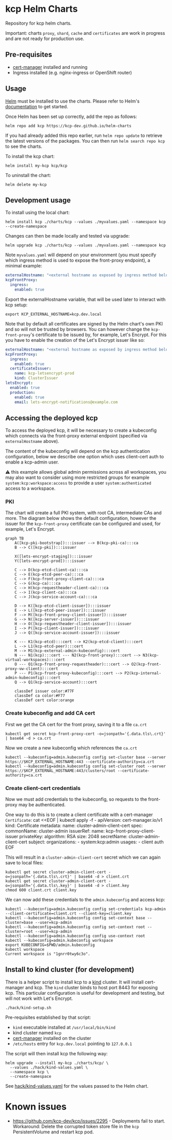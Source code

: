 # kcp Helm Charts

Repository for kcp helm charts.

Important: charts `proxy`, `shard`, `cache` and `certificates` are work in
progress and are not ready for production use.

## Pre-requisites

- [cert-manager](https://cert-manager.io/docs/installation) installed and running
- Ingress installed (e.g. nginx-ingress or OpenShift router)

## Usage

[Helm](https://helm.sh) must be installed to use the charts. Please refer to Helm's
[documentation](https://helm.sh/docs) to get started.

Once Helm has been set up correctly, add the repo as follows:

    helm repo add kcp https://kcp-dev.github.io/helm-charts

If you had already added this repo earlier, run `helm repo update` to retrieve the latest versions
of the packages. You can then run `helm search repo kcp` to see the charts.

To install the kcp chart:

    helm install my-kcp kcp/kcp

To uninstall the chart:

    helm delete my-kcp

## Development usage

To install using the local chart:

    helm install kcp ./charts/kcp --values ./myvalues.yaml --namespace kcp --create-namespace

Changes can then be made locally and tested via upgrade:

    helm upgrade kcp ./charts/kcp --values ./myvalues.yaml --namespace kcp

Note `myvalues.yaml` will depend on your environment (you must specify which ingress method
is used to expose the front-proxy endpoint), a minimal example:

```yaml
externalHostname: "<external hostname as exposed by ingress method below>"
kcpFrontProxy:
  ingress:
    enabled: true
```

Export the externalHostname variable, that will be used later to interact with kcp setup:

    export KCP_EXTERNAL_HOSTNAME=kcp.dev.local

Note that by default all certificates are signed by the Helm chart's own PKI and so will not be
trusted by browsers. You can however change the `kcp-front-proxy`'s certificate to be issued
by, for example, Let's Encrypt. For this you have to enable the creation of the Let's Encrypt
issuer like so:

```yaml
externalHostname: "<external hostname as exposed by ingress method below>"
kcpFrontProxy:
  ingress:
    enabled: true
  certificateIssuer:
    name: kcp-letsencrypt-prod
    kind: ClusterIssuer
letsEncrypt:
  enabled: true
  production:
    enabled: true
    email: lets-encrypt-notifications@example.com
```

## Accessing the deployed kcp

To access the deployed kcp, it will be necessary to create a kubeconfig which connects via the
front-proxy external endpoint (specified via `externalHostname` above).

The content of the kubeconfig will depend on the kcp authentication configuration, below we describe
one option which uses client-cert auth to enable a kcp-admin user.

:warning: this example allows global admin permissions across all workspaces, you may also want to
consider using more restricted groups for example `system:kcp:workspace:access` to provide a
user `system:authenticated` access to a workspace.

### PKI

The chart will create a full PKI system, with root CA, intermediate CAs and more. The diagram below
shows the default configuration, however the issuer for the `kcp-front-proxy` certificate can be
configured and used, for example, Let's Encrypt.

```mermaid
graph TB
    A([kcp-pki-bootstrap]):::issuer --> B(kcp-pki-ca):::ca
    B --> C([kcp-pki]):::issuer

    X([lets-encrypt-staging]):::issuer
    Y([lets-encrypt-prod]):::issuer

    C --> D(kcp-etcd-client-ca):::ca
    C --> E(kcp-etcd-peer-ca):::ca
    C --> F(kcp-front-proxy-client-ca):::ca
    C --> G(kcp-ca):::ca
    C --> H(kcp-requestheader-client-ca):::ca
    C --> I(kcp-client-ca):::ca
    C --> J(kcp-service-account-ca):::ca

    D --> K([kcp-etcd-client-issuer]):::issuer
    E --> L([kcp-etcd-peer-issuer]):::issuer
    F --> M([kcp-front-proxy-client-issuer]):::issuer
    G --> N([kcp-server-issuer]):::issuer
    H --> O([kcp-requestheader-client-issuer]):::issuer
    I --> P([kcp-client-issuer]):::issuer
    J --> Q([kcp-service-account-issuer]):::issuer

    K --- K1(kcp-etcd):::cert --> K2(kcp-etcd-client):::cert
    L --> L1(kcp-etcd-peer):::cert
    M --> M1(kcp-external-admin-kubeconfig):::cert
    N --- N1(kcp):::cert --- N2(kcp-front-proxy):::cert --> N3(kcp-virtual-workspaces):::cert
    O --- O1(kcp-front-proxy-requestheader):::cert --> O2(kcp-front-proxy-vw-client):::cert
    P --- P1(kcp-front-proxy-kubeconfig):::cert --> P2(kcp-internal-admin-kubeconfig):::cert
    Q --> Q1(kcp-service-account):::cert

    classDef issuer color:#77F
    classDef ca color:#F77
    classDef cert color:orange
```

### Create kubeconfig and add CA cert

First we get the CA cert for the front proxy, saving it to a file `ca.crt`

    kubectl get secret kcp-front-proxy-cert -o=jsonpath='{.data.tls\.crt}' | base64 -d > ca.crt

Now we create a new kubeconfig which references the `ca.crt`

    kubectl --kubeconfig=admin.kubeconfig config set-cluster base --server https://$KCP_EXTERNAL_HOSTNAME:443 --certificate-authority=ca.crt
    kubectl --kubeconfig=admin.kubeconfig config set-cluster root --server https://$KCP_EXTERNAL_HOSTNAME:443/clusters/root --certificate-authority=ca.crt

### Create client-cert credentials

Now we must add credentials to the kubeconfig, so requests to the front-proxy may be authenticated.

One way to do this is to create a client certificate with a cert-manager `Certificate`:
    cat <<EOF | kubectl apply -f -
    apiVersion: cert-manager.io/v1
    kind: Certificate
    metadata:
      name: cluster-admin-client-cert
    spec:
      commonName: cluster-admin
      issuerRef:
        name: kcp-front-proxy-client-issuer
      privateKey:
        algorithm: RSA
        size: 2048
      secretName: cluster-admin-client-cert
      subject:
        organizations:
        - system:kcp:admin
      usages:
      - client auth
    EOF

This will result in a `cluster-admin-client-cert` secret which we can again save to local files:

    kubectl get secret cluster-admin-client-cert -o=jsonpath='{.data.tls\.crt}' | base64 -d > client.crt
    kubectl get secret cluster-admin-client-cert -o=jsonpath='{.data.tls\.key}' | base64 -d > client.key
    chmod 600 client.crt client.key

We can now add these credentials to the `admin.kubeconfig` and access kcp:

    kubectl --kubeconfig=admin.kubeconfig config set-credentials kcp-admin --client-certificate=client.crt --client-key=client.key
    kubectl --kubeconfig=admin.kubeconfig config set-context base --cluster=base --user=kcp-admin
    kubectl --kubeconfig=admin.kubeconfig config set-context root --cluster=root --user=kcp-admin
    kubectl --kubeconfig=admin.kubeconfig config use-context root
    kubectl --kubeconfig=admin.kubeconfig workspace
    export KUBECONFIG=$PWD/admin.kubeconfig
    kubectl workspace
    Current workspace is "1gnrr0twy6c3o".

## Install to kind cluster (for development)

There is a helper script to install kcp to a [kind](https://github.com/kubernetes-sigs/kind) cluster.
It will install cert-manager and kcp. The `kind` cluster binds to host port 8443 for exposing kcp.
This particular configuration is useful for development and testing, but will not work with Let's Encrypt.

    ./hack/kind-setup.sh

Pre-requisites established by that script:

* `kind` executable installed at `/usr/local/bin/kind`
* kind cluster named `kcp`
* [cert-manager](https://cert-manager.io/) installed on the cluster
* `/etc/hosts` entry for `kcp.dev.local` pointing to `127.0.0.1`

The script will then install kcp the following way:

    helm upgrade --install my-kcp ./charts/kcp/ \
      --values ./hack/kind-values.yaml \
      --namespace kcp \
      --create-namespace

See [hack/kind-values.yaml](./hack/kind-values.yaml) for the values passed to the Helm chart.

# Known issues

* https://github.com/kcp-dev/kcp/issues/2295 - Deployments fail to start.
Workaround: Delete the corrupted token store file in the `kcp` PersistentVolume and restart kcp pod.
